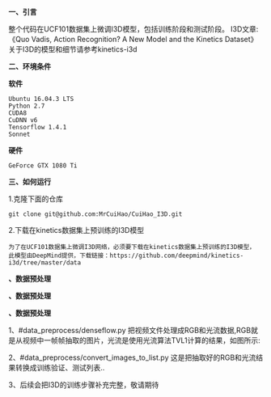 **一、引言**

  整个代码在UCF101数据集上微调I3D模型，包括训练阶段和测试阶段。
I3D文章:《Quo Vadis, Action Recognition? A New Model and the Kinetics Dataset》
关于I3D的模型和细节请参考kinetics-i3d

**二、环境条件**

  **软件**
  
    Ubuntu 16.04.3 LTS
    Python 2.7
    CUDA8
    CuDNN v6
    Tensorflow 1.4.1
    Sonnet

  **硬件**
  
    GeForce GTX 1080 Ti

**三、如何运行**

1.克隆下面的仓库

    git clone git@github.com:MrCuiHao/CuiHao_I3D.git

2.下载在kinetics数据集上预训练的I3D模型

    为了在UCF101数据集上微调I3D网络，必须要下载在kinetics数据集上预训练的I3D模型，
    此模型由DeepMind提供，下载链接：https://github.com/deepmind/kinetics-i3d/tree/master/data

**、数据预处理**

**、数据预处理**

**、数据预处理**

1、#data_preprocess/denseflow.py
把视频文件处理成RGB和光流数据,RGB就是从视频中一帧帧抽取的图片，光流是使用光流算法TVL1计算的结果，如图所示:

2、#data_preprocess/convert_images_to_list.py
这是把抽取好的RGB和光流结果转换成训练验证、测试列表..

3、后续会把I3D的训练步骤补充完整，敬请期待

